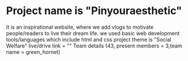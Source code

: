 # Project name is "Pinyouraesthetic"
It is an inspirational website, where we add vlogs to motivate people/readers to live their dream life.
we used basic web development tools/languages which include html and css
project theme is "Social Welfare"
live/drive link = ""
Team details (43, present members = 3,team name = green_hornet)
